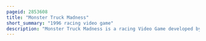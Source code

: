 ```yaml
---
pageid: 2853608
title: "Monster Truck Madness"
short_summary: "1996 racing video game"
description: "Monster Truck Madness is a racing Video Game developed by terminal Reality and published by Microsoft. It was released in north America on 9 September 1996. The Game has twelve Monster Trucks and requires the Player to defeat Computer Opponents. Checkpoints numerous hidden Shortcuts and interactable Objects frequently appear in the Tracks. In the Garage the Player modifies the Vehicle to account for Terrain Surfaces. Online Multiplayer is accessed with a Modem, a local Area Network, or Tcp/Ip."
---
```

